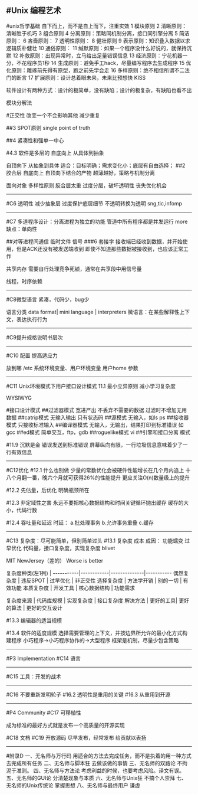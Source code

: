 #Unix 编程艺术
---

#unix哲学基础
自下而上，而不是自上而下，注重实效
1 模块原则
2 清晰原则：清晰胜于机巧
3 组合原则
4 分离原则：策略同机制分离，接口同引擎分离
5 简洁原则：
6 吝啬原则：
7 透明性原则：
8 健壮原则
9 表示原则：知识叠入数据以求逻辑质朴健壮
10 通俗原则：
11 缄默原则：如果一个程序没什么好说的，就保持沉默
12 补救原则：出现异常时，立马给出足量错误信息
13 经济原则：宁花机器一分，不花程序员1秒
14 生成原则：避免手工hack，尽量编写程序去生成程序
15 优化原则：雕琢前先得有原型，跑之前先学会走
16 多样原则：绝不相信所谓不二法门的断言
17 扩展原则：设计总着眼未来，未来比预想快
KISS

软件设计有两种方式：设计的极简单，没有缺陷；设计的极复杂，有缺陷也看不出

模块分解法


#正交性
改变一个不会影响其他
减少重复


##3 SPOT原则
single point of truth

##4  紧凑性和强单一中心


#4.3 软件是多层的
自底向上
从具体到抽象

自顶向下
从抽象到具体
适合：目标明确；需求变化小；底层有自由选择；
##2 胶合层
自底向上 自顶向下结合的产物
越薄越好，策略与机制分离


面向对象
多样性原则
胶合层太重
过度分层，破坏透明性
丧失优化机会

---
#C6 透明性
减少抽象层
过度保护底层细节
不透明转换为透明
sng,tic,infomp

---
#C7 多道程序设计：分离进程为独立的功能
管道中所有程序都是并发运行
more
缺点：单向性

##对等进程间通信
临时文件
信号
###6 套接字
接收端已经收到数据，并开始使用，但是ACK还没有被发送端收到
即使不知道那些数据被接收到，也应该正常工作

共享内存
需要自行处理竞争死锁，通常在共享段中用信号量


线程，时序依赖

---
#C8微型语言
紧凑，代码少，bug少

语言分类
data format| mini language | interpreters
微语言：在某些解释性上下文，表达执行行为

---
#C9提升规格说明书层次

---
#C10 配置
提高适应力

放到哪
/etc
系统环境变量、用户环境变量
用户home
参数

---
#C11 Unix环境模式下用户接口设计模式
11.1 最小立异原则
减小学习复杂度

WYSIWYG

#接口设计模式
##过滤器模式
宽进严出
不丢弃不需要的数据
过滤时不增加无用数据
##catrip模式
无输入输出
只有状态码
##源模式
无输入，如ls ps
##接收器模式
只接收标准输入
##编译器模式
无输入，无输出，结果打印到标准错误
如gcc
##ed模式
简单交互，ftp，gdb
##roguelike模式
vi
##引擎和接口分离 模式

#11.9 沉默是金
错误发送到标准错误
屏幕纵向有限，一行垃圾信息意味着少了一行有效信息

----
#C12优化
#12.1 什么也别做
少量的常数优化会被硬件性能增长在几个月内追上
    十八个月翻一番，晚六个月就可获得26%的性能提升
更应关注O(n)数量级上的提升

#12.2 先估量，后优化
明确瓶颈所在

#12.3 非定域性之害
永远不要把核心数据结构和时间关键循环抛出缓存
缓存的大小，代码行数

#12.4 吞吐量和延迟
时延：
a.批处理事务
b.允许事务重叠
c.缓存

---
#C13 复杂度：尽可能简单，但别简单过头
#13.1 复杂度
成本
成因：
    功能蠕变
    过早优化
代码量，接口复杂度，实现复杂度
blivet

MIT
NewJersey（差的）
Worse is better

复杂度种类(左1列) |
-----------|------------|--------------|-----------
偶然复杂度 | 违反SPOT   | 过早优化     | 非正交性
选择复杂度 | 方法学开销 | 别的一切     | 有效功能
本质复杂度 | 开发工具   | 核心数据结构 | 功能需求

复杂度来源 | 代码库规模 | 实现复杂度   | 接口复杂度 
解决方法   |  更好的工具| 更好的算法   | 更好的交互设计
                 
#13.3 编辑器的适当规模

#13.4 软件的适度规模
选择需要管理的上下文，并按边界所允许的最小化方式构建程序
小巧程序->小巧程序协作的->大型程序
框架是机制，尽量少包含策略



----
#P3 Implementation
#C14 语言

---
#C15 工具：开发的战术

---
#C16 不要重新发明轮子
#16.2 透明性是重用的关键
#16.3 从重用到开源

----
#P4 Community
#C17 可移植性

成为标准的最好方式就是发布一个高质量的开源实现

#C18 文档
#C19 开放源码
尽早发布，经常发布
给贡献以表扬


---
#附录D
一、无名师与万行码  用适合的方法去完成任务，而不是执着的用一种方式去完成所有任务 
二、无名师与脚本狂  去做该做的事情 
三、无名师的双路论  不拘泥于准则。 
四、无名师与方法论  考虑利益的时候，也要考虑风险。译文有误。 
五、无名师的GUI论
    分清楚现象与本质
六、无名师与Unix狂
    不搞个人崇拜 
七、无名师的Unix传统论
    掌握思想 
八、无名师与最终用户
    谦虚
































































